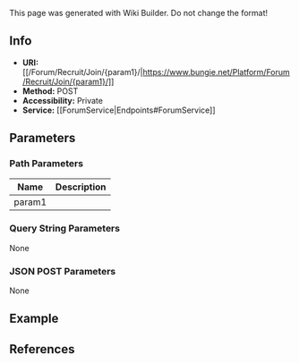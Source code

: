<span class="wiki-builder">This page was generated with Wiki Builder. Do not change the format!</span>

## Info

* **URI:** [[/Forum/Recruit/Join/{param1}/|https://www.bungie.net/Platform/Forum/Recruit/Join/{param1}/]]
* **Method:** POST
* **Accessibility:** Private
* **Service:** [[ForumService|Endpoints#ForumService]]

## Parameters
### Path Parameters
Name | Description
---- | -----------
param1 | 

### Query String Parameters
None

### JSON POST Parameters
None

## Example

## References
